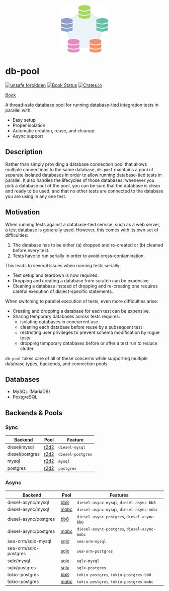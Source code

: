 <div align="center">
<img src="./logo.svg" height="150" />
</div>

# db-pool

[![unsafe forbidden](https://img.shields.io/badge/unsafe-forbidden-success.svg)](https://github.com/rust-secure-code/safety-dance/) [![Book Status](https://github.com/yasamoka/db-pool/workflows/Test%20&%20Deploy/badge.svg)](https://yasamoka.github.io/db-pool) [![Crates.io](https://img.shields.io/crates/v/db-pool.svg)](https://crates.io/crates/db-pool)

[Book](https://yasamoka.github.io/db-pool)

A thread-safe database pool for running database-tied integration tests in parallel with:
- Easy setup
- Proper isolation
- Automatic creation, reuse, and cleanup
- Async support

## Description

Rather than simply providing a database connection pool that allows multiple connections to the same database, `db-pool` maintains a pool of separate isolated databases in order to allow running database-tied tests in parallel. It also handles the lifecycles of those databases: whenever you pick a database out of the pool, you can be sure that the database is clean and ready to be used, and that no other tests are connected to the database you are using in any one test.

## Motivation

When running tests against a database-tied service, such as a web server, a test database is generally used. However, this comes with its own set of difficulties:

1) The database has to be either (a) dropped and re-created or (b) cleaned before every test.
2) Tests have to run serially in order to avoid cross-contamination.

This leads to several issues when running tests serially:

- Test setup and teardown is now required.
- Dropping and creating a database from scratch can be expensive.
- Cleaning a database instead of dropping and re-creating one requires careful execution of dialect-specific statements.

When switching to parallel execution of tests, even more difficulties arise:

- Creating and dropping a database for each test can be expensive.
- Sharing temporary databases across tests requires:
  - isolating databases in concurrent use
  - cleaning each database before reuse by a subsequent test
  - restricting user privileges to prevent schema modification by rogue tests
  - dropping temporary databases before or after a test run to reduce clutter

`db-pool` takes care of all of these concerns while supporting multiple database types, backends, and connection pools.

## Databases

- MySQL (MariaDB)
- PostgreSQL

## Backends & Pools

### Sync

| Backend         | Pool                                      | Feature           |
| --------------- | ----------------------------------------- | ----------------- |
| diesel/mysql    | [r2d2](https://docs.rs/r2d2/0.8.10/r2d2/) | `diesel-mysql`    |
| diesel/postgres | [r2d2](https://docs.rs/r2d2/0.8.10/r2d2/) | `diesel-postgres` |
| mysql           | [r2d2](https://docs.rs/r2d2/0.8.10/r2d2/) | `mysql`           |
| postgres        | [r2d2](https://docs.rs/r2d2/0.8.10/r2d2/) | `postgres`        |

### Async

| Backend               | Pool                                                                                      | Features                                     |
| --------------------- | ----------------------------------------------------------------------------------------- | -------------------------------------------- |
| diesel-async/mysql    | [bb8](https://docs.rs/diesel-async/0.4.1/diesel_async/pooled_connection/bb8/index.html)   | `diesel-async-mysql`, `diesel-async-bb8`     |
| diesel-async/mysql    | [mobc](https://docs.rs/diesel-async/0.4.1/diesel_async/pooled_connection/mobc/index.html) | `diesel-async-mysql`, `diesel-async-mobc`    |
| diesel-async/postgres | [bb8](https://docs.rs/diesel-async/0.4.1/diesel_async/pooled_connection/bb8/index.html)   | `diesel-async-postgres`, `diesel-async-bb8`  |
| diesel-async/postgres | [mobc](https://docs.rs/diesel-async/0.4.1/diesel_async/pooled_connection/mobc/index.html) | `diesel-async-postgres`, `diesel-async-mobc` |
| sea-orm/sqlx-mysql    | [sqlx](https://docs.rs/sqlx/0.7.4/sqlx/struct.Pool.html)                                  | `sea-orm-mysql`                              |
| sea-orm/sqlx-postgres | [sqlx](https://docs.rs/sqlx/0.7.4/sqlx/struct.Pool.html)                                  | `sea-orm-postgres`                           |
| sqlx/mysql            | [sqlx](https://docs.rs/sqlx/0.7.4/sqlx/struct.Pool.html)                                  | `sqlx-mysql`                                 |
| sqlx/postgres         | [sqlx](https://docs.rs/sqlx/0.7.4/sqlx/struct.Pool.html)                                  | `sqlx-postgres`                              |
| tokio-postgres        | [bb8](https://docs.rs/bb8-postgres/0.8.1/bb8_postgres/)                                   | `tokio-postgres`, `tokio-postgres-bb8`       |
| tokio-postgres        | [mobc](https://docs.rs/mobc-postgres/0.8.0/mobc_postgres/)                                | `tokio-postgres`, `tokio-postgres-mobc`      |
